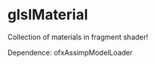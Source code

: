 glslMaterial
============

Collection of materials in fragment shader!

Dependence:
  ofxAssimpModelLoader
